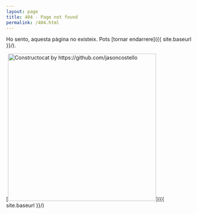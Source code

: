 ```yaml
---
layout: page
title: 404 - Page not found
permalink: /404.html
---
```


Ho sento, aquesta pàgina no existeix. Pots [tornar endarrere]({{ site.baseurl }}/).

[<img src="{{ site.baseurl }}/images/404.jpg" alt="Constructocat by https://github.com/jasoncostello" style="width: 400px;"/>]({{ site.baseurl }}/)
